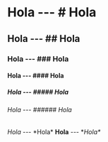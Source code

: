 # Hola --- \# Hola
## Hola --- \## Hola
### Hola --- \### Hola
#### Hola --- \#### Hola
##### Hola --- \##### Hola
###### Hola --- \###### Hola
*Hola* --- \*Hola\*
**Hola** --- \**Hola\**
